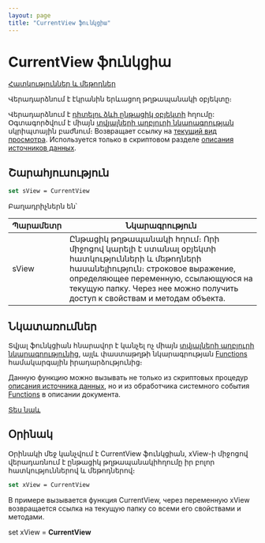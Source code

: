 ```yaml
---
layout: page
title: "CurrentView ֆունկցիա"
---
```


# CurrentView ֆունկցիա

[Հատկություններ և մեթոդներ](../../ICurrentView.md)

Վերադարձնում է էկրանին երևացող թղթապանակի օբյեկտը։

Վերադարձնում է [դիտելու ձևի ընթացիկ օբյեկտի](../../ICurrentView.md) հղումը: Օգտագործվում է միայն [տվյալների աղբյուրի նկարագրության](../../../Defs/Data.md) սկրիպտային բաժնում։
Возвращает ссылку на [текущий вид просмотра](../../ICurrentView.md). Используется только в скриптовом разделе [описания источников данных](../../../Defs/Data.md).


## Շարահյուսություն

```vb
set sView = CurrentView
```

Բաղադրիչներն են՝


| Պարամետր | Նկարագրություն |
|--|--|
| sView | Ընթացիկ թղթապանակի հղում։ Որի միջոցով կարելի է ստանալ օբյեկտի հատկությունների և մեթոդների հասանելիություն։  строковое выражение, определяющее переменную, ссылающуюся на текущую папку. Через нее можно получить доступ к свойствам и методам объекта. |



## Նկատառումներ

Տվյալ ֆունկցիան հնարավոր է կանչել ոչ միայն [տվյալների աղբյուրի նկարագրությունից](../../../Defs/Data.md), այլև փաստաթղթի նկարագրության [Functions](../../../ScriptProcs/FunctionsData.md) համակարգային իրադարձությունից։

Данную функцию можно вызывать не только из скриптовых процедур [описания источника данных](../../../Defs/Data.md), но и из обработчика системного события [Functions](../../../ScriptProcs/FunctionsData.html)
в описании документа.

[Տես նաև](../../../constructors.html)


## Օրինակ

Օրինակի մեջ կանչվում է CurrentView ֆունկցիան, xView-ի միջոցով վերադառնում է ընթացիկ թղթապանակիհղումը իր բոլոր հատկություններով և մեթոդներով։

```vb
set xView = CurrentView
```
В примере вызывается функция CurrentView, через переменную xView возвращается ссылка на текущую папку со всеми его свойствами и методами. 

set xView = <strong>CurrentView</strong><br>

